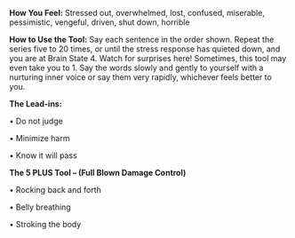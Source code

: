 **How You Feel:** Stressed out, overwhelmed, lost, confused, miserable, pessimistic, vengeful, driven, shut down, horrible

**How to Use the Tool:** Say each sentence in the order shown. Repeat the series five to 20 times, or until the stress response has quieted down, and you are at Brain State 4. Watch for surprises here! Sometimes, this tool may even take you to 1. Say the words slowly and gently to yourself with a nurturing inner voice or say them very rapidly, whichever feels better to you.

**The Lead-ins:**

• Do not judge

• Minimize harm

• Know it will pass

**The 5 PLUS Tool – (Full Blown Damage Control)**

• Rocking back and forth

• Belly breathing

• Stroking the body